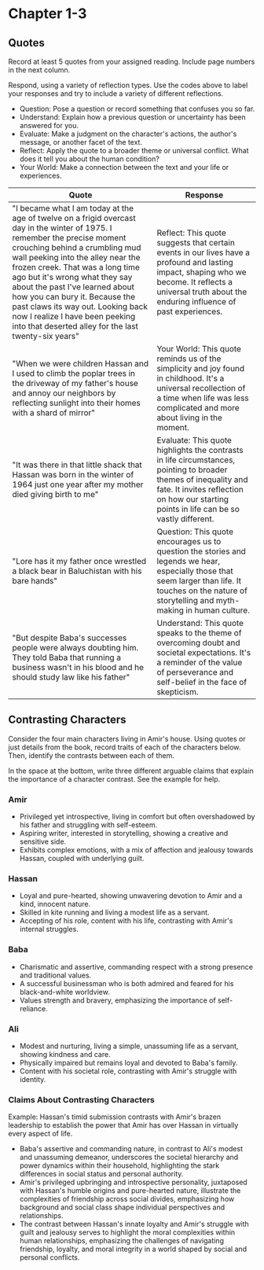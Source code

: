 # Chapter 1-3

## Quotes

Record at least 5 quotes from your assigned reading. Include page numbers in the next column.

Respond, using a variety of reflection types. Use the codes above to label your responses and try to include a variety of different reflections.

- Question: Pose a question or record something that confuses you so far.
- Understand: Explain how a previous question or uncertainty has been answered for you.
- Evaluate: Make a judgment on the character's actions, the author's message, or another facet of the text.
- Reflect: Apply the quote to a broader theme or universal conflict. What does it tell you about the human condition?
- Your World: Make a connection between the text and your life or experiences.


| Quote                                                                                                                                                                                                                                                                                                                                                                                                                                                                    | Response                                                                                                                                                                                                     |
|--------------------------------------------------------------------------------------------------------------------------------------------------------------------------------------------------------------------------------------------------------------------------------------------------------------------------------------------------------------------------------------------------------------------------------------------------------------------------|--------------------------------------------------------------------------------------------------------------------------------------------------------------------------------------------------------------|
| "I became what I am today at the age of twelve on a frigid overcast day in the winter of 1975. I remember the precise moment crouching behind a crumbling mud wall peeking into the alley near the frozen creek. That was a long time ago but it's wrong what they say about the past I've learned about how you can bury it. Because the past claws its way out. Looking back now I realize I have been peeking into that deserted alley for the last twenty-six years" | Reflect: This quote suggests that certain events in our lives have a profound and lasting impact, shaping who we become. It reflects a universal truth about the enduring influence of past experiences.     |
| "When we were children Hassan and I used to climb the poplar trees in the driveway of my father's house and annoy our neighbors by reflecting sunlight into their homes with a shard of mirror"                                                                                                                                                                                                                                                                          | Your World: This quote reminds us of the simplicity and joy found in childhood. It's a universal recollection of a time when life was less complicated and more about living in the moment.                  | 
| "It was there in that little shack that Hassan was born in the winter of 1964 just one year after my mother died giving birth to me"                                                                                                                                                                                                                                                                                                                                     | Evaluate: This quote highlights the contrasts in life circumstances, pointing to broader themes of inequality and fate. It invites reflection on how our starting points in life can be so vastly different. |
| "Lore has it my father once wrestled a black bear in Baluchistan with his bare hands"                                                                                                                                                                                                                                                                                                                                                                                    | Question: This quote encourages us to question the stories and legends we hear, especially those that seem larger than life. It touches on the nature of storytelling and myth-making in human culture.      | 
| "But despite Baba's successes people were always doubting him. They told Baba that running a business wasn't in his blood and he should study law like his father"                                                                                                                                                                                                                                                                                                       | Understand: This quote speaks to the theme of overcoming doubt and societal expectations. It's a reminder of the value of perseverance and self-belief in the face of skepticism.                            |

## Contrasting Characters

Consider the four main characters living in Amir's house. Using quotes or just details from the book, record traits of each of the characters below. Then, identify the contrasts between each of them.

In the space at the bottom, write three different arguable claims that explain the importance of a character contrast. See the example for help.

### Amir
- Privileged yet introspective, living in comfort but often overshadowed by his father and struggling with self-esteem.
- Aspiring writer, interested in storytelling, showing a creative and sensitive side.
- Exhibits complex emotions, with a mix of affection and jealousy towards Hassan, coupled with underlying guilt.

### Hassan
- Loyal and pure-hearted, showing unwavering devotion to Amir and a kind, innocent nature.
- Skilled in kite running and living a modest life as a servant.
- Accepting of his role, content with his life, contrasting with Amir's internal struggles.

### Baba
- Charismatic and assertive, commanding respect with a strong presence and traditional values.
- A successful businessman who is both admired and feared for his black-and-white worldview.
- Values strength and bravery, emphasizing the importance of self-reliance.

### Ali
- Modest and nurturing, living a simple, unassuming life as a servant, showing kindness and care.
- Physically impaired but remains loyal and devoted to Baba's family.
- Content with his societal role, contrasting with Amir's struggle with identity.

### Claims About Contrasting Characters

Example: Hassan's timid submission contrasts with Amir's brazen leadership to establish the power that Amir has over Hassan in virtually every aspect of life.

- Baba's assertive and commanding nature, in contrast to Ali's modest and unassuming demeanor, underscores the societal hierarchy and power dynamics within their household, highlighting the stark differences in social status and personal authority.
- Amir's privileged upbringing and introspective personality, juxtaposed with Hassan's humble origins and pure-hearted nature, illustrate the complexities of friendship across social divides, emphasizing how background and social class shape individual perspectives and relationships.
- The contrast between Hassan's innate loyalty and Amir's struggle with guilt and jealousy serves to highlight the moral complexities within human relationships, emphasizing the challenges of navigating friendship, loyalty, and moral integrity in a world shaped by social and personal conflicts.